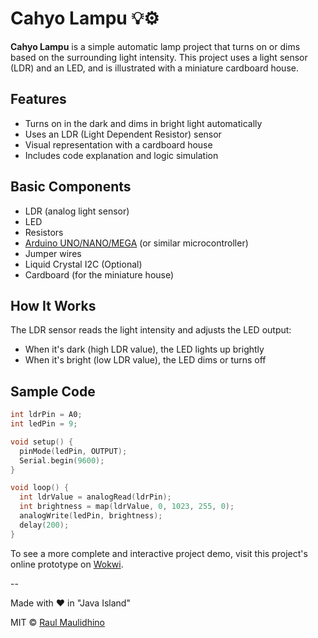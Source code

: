 # Cahyo Lampu 💡⚙️

**Cahyo Lampu** is a simple automatic lamp project that turns on or dims based on the surrounding light intensity. This project uses a light sensor (LDR) and an LED, and is illustrated with a miniature cardboard house.

## Features
- Turns on in the dark and dims in bright light automatically
- Uses an LDR (Light Dependent Resistor) sensor
- Visual representation with a cardboard house
- Includes code explanation and logic simulation

## Basic Components
- LDR (analog light sensor)
- LED
- Resistors
- [Arduino UNO/NANO/MEGA](https://www.arduino.cc/) (or similar microcontroller)
- Jumper wires
- Liquid Crystal I2C (Optional)
- Cardboard (for the miniature house)

## How It Works
The LDR sensor reads the light intensity and adjusts the LED output:
- When it's dark (high LDR value), the LED lights up brightly
- When it's bright (low LDR value), the LED dims or turns off

## Sample Code
```cpp
int ldrPin = A0;
int ledPin = 9;

void setup() {
  pinMode(ledPin, OUTPUT);
  Serial.begin(9600);
}

void loop() {
  int ldrValue = analogRead(ldrPin);
  int brightness = map(ldrValue, 0, 1023, 255, 0); 
  analogWrite(ledPin, brightness);
  delay(200);
}
```


To see a more complete and interactive project demo, visit this project's online prototype on [Wokwi](https://wokwi.com/projects/415244886912403457).


--


Made with ❤️ in "Java Island"


MIT © [Raul Maulidhino](https://rauldev.my.id)
